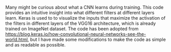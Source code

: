 Many might be curious about what a CNN learns during training. This code provides an intuitive insight into what different filters at different layers learn. Keras is used to to visualize the inputs that maximize the activation of the filters in different layers of the VGG16 architecture, which is already trained on ImageNet dataset.
The code has been adopted from https://blog.keras.io/how-convolutional-neural-networks-see-the-world.html, but I have made some modifications to make the code as simple and as readable as possible.
